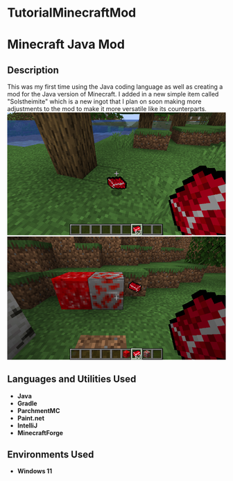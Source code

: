 # TutorialMinecraftMod
<h1>Minecraft Java Mod</h1>

<h2>Description</h2>
This was my first time using the Java coding language as well as creating a mod for the Java version of Minecraft. I added in a new simple item called "Solstheimite" which is a new ingot that I plan on soon making more adjustments to
the mod to make it more versatile like its counterparts. 
<br />


<img src="Solstheimite.png" alt="Mineral Example">

<img src="BlockDemo.png" alt="Block Examples">


<h2>Languages and Utilities Used</h2>

- <b>Java</b> 
- <b>Gradle</b>
- <b>ParchmentMC</b>
- <b>Paint.net</b>
- <b>IntelliJ</b>
- <b>MinecraftForge</b>

<h2>Environments Used </h2>

- <b>Windows 11</b> 

